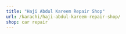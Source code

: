 ```yaml
---
title: "Haji Abdul Kareem Repair Shop"
url: /karachi/haji-abdul-kareem-repair-shop/
shop: car repair
---
```

